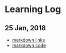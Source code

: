 # Learning Log
## 25 Jan, 2018
* [markdown links](markdown#links)
* [markdown code](markdown.md#tocode)
